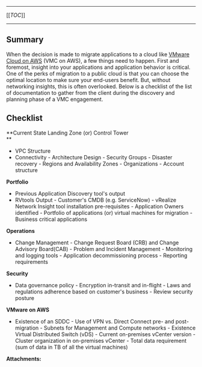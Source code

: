   

  

|    |    |    |    |
| --- | --- | --- | --- |

  

* * *

[[_TOC_]]

* * *

Summary
-------

When the decision is made to migrate applications to a cloud like [VMware Cloud on AWS](https://cloud.vmware.com/vmc-aws?int_cid=70134000001CaZ5&src=WWW_us_VMW_0cnHu1FmS2pidRE57WJU) (VMC on AWS), a few things need to happen. First and foremost, insight into your applications and application behavior is critical. One of the perks of migration to a public cloud is that you can choose the optimal location to make sure your end-users benefit. But, without networking insights, this is often overlooked. Below is a checklist of the list of documentation to gather from the client during the discovery and planning phase of a VMC engagement.

Checklist
---------

**Current State Landing Zone (or) Control Tower  
**

-  VPC Structure  
-  Connectivity -  Architecture Design -  Security Groups -  Disaster recovery -  Regions and Availability Zones -  Organizations -  Account structure

**Portfolio**

-  Previous Application Discovery tool's output  
-  RVtools Output -  Customer's CMDB (e.g. ServiceNow) -  vRealize Network Insight tool installation pre-requisites -  Application Owners identified -  Portfolio of applications (or) virtual machines for migration -  Business critical applications

**Operations**

-  Change Management - Change Request Board (CRB) and Change Advisory Board(CAB) -  Problem and Incident Management -  Monitoring and logging tools -  Application decommissioning process -  Reporting requirements

**Security**

-  Data governance policy -  Encryption in-transit and in-flight -  Laws and regulations adherence based on customer's business -  Review security posture

**VMware on AWS**

-  Existence of an SDDC -  Use of VPN vs. Direct Connect pre- and post-migration -  Subnets for Management and Compute networks -  Existence Virtual Distributed Switch (vDS) -  Current on-premises vCenter version -  Cluster organization in on-premises vCenter -  Total data requirement (sum of data in TB of all the virtual machines)

 **Attachments:** 

